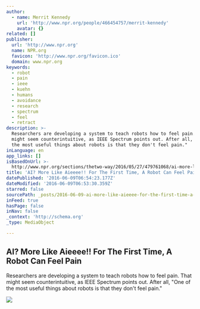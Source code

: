 ```yaml
---
author:
  - name: Merrit Kennedy
    url: 'http://www.npr.org/people/466454757/merrit-kennedy'
    avatar: {}
related: []
publisher:
  url: 'http://www.npr.org'
  name: NPR.org
  favicon: 'http://www.npr.org/favicon.ico'
  domain: www.npr.org
keywords:
  - robot
  - pain
  - ieee
  - kuehn
  - humans
  - avoidance
  - research
  - spectrum
  - feel
  - retract
description: >-
  Researchers are developing a system to teach robots how to feel pain. That
  might seem counterintuitive, as IEEE Spectrum points out. After all, "One of
  the most useful things about robots is that they don't feel pain."
inLanguage: en
app_links: []
isBasedOnUrl: >-
  http://www.npr.org/sections/thetwo-way/2016/05/27/479761068/ai-more-like-aieeee-for-the-first-time-a-robot-can-feel-pain
title: 'AI? More Like Aieeee!! For The First Time, A Robot Can Feel Pain'
datePublished: '2016-06-09T06:54:23.177Z'
dateModified: '2016-06-09T06:53:30.359Z'
starred: false
sourcePath: _posts/2016-06-09-ai-more-like-aieeee-for-the-first-time-a-robot-can-feel.md
inFeed: true
hasPage: false
inNav: false
_context: 'http://schema.org'
_type: MediaObject

---
```

<article style=""><h1>AI? More Like Aieeee!! For The First Time, A Robot Can Feel Pain</h1><p>Researchers are developing a system to teach robots how to feel pain. That might seem counterintuitive, as IEEE Spectrum points out. After all, "One of the most useful things about robots is that they don't feel pain."</p><img src="https://media.npr.org/assets/img/2016/05/27/gettyimages-515035696_wide-45692928c27185eb32addb5f55b6c31bc27239b0.jpg?s=1400" /></article>